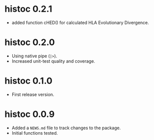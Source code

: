 # histoc 0.2.1

* added function cHED() for calculated HLA Evolutionary Divergence.

# histoc 0.2.0

* Using native pipe (`|>`).
* Increased unit-test quality and coverage.

# histoc 0.1.0

* First release version.

# histoc 0.0.9

* Added a `NEWS.md` file to track changes to the package.
* Initial functions tested.

